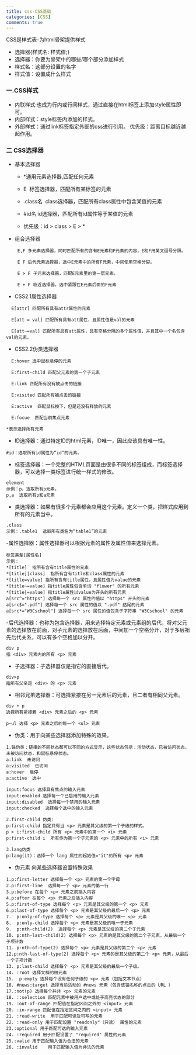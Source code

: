 ```yaml
---
title: css-CSS基础
categories: [CSS]
comments: true
---
```

CSS是样式表-为html骨架提供样式
- 选择器{样式名: 样式值;}
- 选择器：你要为骨架中的哪些/哪个部分添加样式
- 样式名：这部分设置的名字
- 样式值：设置成什么样式
### 一.CSS样式
- 内联样式:也成为行内或行间样式，通过直接在html标签上添加style属性即可。
- 内部样式：style标签内添加的样式。
- 外部样式：通过link标签指定外部的css进行引用。
优先级：距离目标越近越起作用。
### 二 CSS选择器

- 基本选择器
   - *通⽤元素选择器,匹配任何元素

   - E  标签选择器，匹配所有某标签的元素
   - .class名  class选择器，匹配所有class属性中包含某值的元素
   - #id名 id选择器，匹配所有id属性等于某值的元素
   - 优先级：id > class > E > *

- 组合选择器
   ```
    E,F 多元素选择器，同时匹配所有的含有E元素和F元素的内容，E和F用英文逗号分隔。

    E F 后代元素选择器，选中E元素中的所有F元素，中间使用空格分裂。

    E > F 子元素选择器，匹配E元素里的第一层元素。

    E + F 临近选择器，选中紧跟在E元素后面的F元素
   ```
- CSS2.1属性选择器
```
  E[attr] 匹配所有具有attr属性的元素

  E[att = val] 匹配所有具有att属性，且属性值是val的元素
  
  E[att~=val] 匹配所有具有att属性，具有空格分隔的多个属性值，并且其中一个名包含val的元素。
```
- CSS2.2伪类选择器
```
  E:hover 选中鼠标悬停的元素

  E:first-child 匹配父元素的第一个子元素

  E:link 匹配所有没有被点击的链接

  E:visited 匹配所有被点击的链接

  E:active  匹配鼠标按下，但是还没有释放的元素

  E:focue  匹配当前焦点元素
```
  

```
*表示选择所有元素
```
- ID选择器：通过特定ID的html元素，ID唯一，因此应该具有唯一性。
```
#id：选取所有id属性为“id”的元素。
```
- 标签选择器：一个完整的HTML页面是由很多不同的标签组成，而标签选择器，可以选择一类标签进行统一样式的修改。
```
element
示例：p，选取所有p元素。
p,a  选取所有p和a元素
```

- 类选择器：如果有很多个元素都会应用这个元素。定义一个类，把样式应用到所有的元素当中。
```
.class
示例：.table1  选取所有类名为“table1”的元素
```
-属性选择器：属性选择器可以根据元素的属性及属性值来选择元素。
```
标签类型[属性名]
示例：
*[title]  指所有含有title属性的元素
*[title][class]  指所有含有title和class属性的元素
*[title=value] 指所有含有title属性，且属性值为value的元素 
*[title~=value] 指title属性包含单词 "flower" 的所有元素 
*[title|=value] 指title属性以value为开头的所有元素	
a[src^="https"] 选择每一个 src 属性的值以 "https" 开头的元素
a[src$=".pdf"] 选择每一个 src 属性的值以 ".pdf" 结尾的元素
a[src*="W3Cschool"] 选择每一个 src 属性的值包含子字符串 "W3Cschool" 的元素
```
-后代选择器：也称为包含选择器，用来选择特定元素或元素组的后代，将对父元素的选择放在前面，对子元素的选择放在后面，中间加一个空格分开，对于多层祖先后代关系，可以有多个空格加以分开。
```
div p 
指 <div> 元素内的所有 <p> 元素
```

- 子选择器：子选择器仅是指它的直接后代。
```
div>p 
指所有父亲是 <div> 的 <p> 元素
```
- 相邻兄弟选择器：可选择紧接在另一元素后的元素，且二者有相同父元素。

```
div + p 
选择所有紧接着 <div> 元素之后的 <p> 元素

p~ul 选择 <p> 元素之后的每一个 <ul> 元素

```

- 伪类：用于向某些选择器添加特殊的效果。
```
1.锚伪类：链接的不同状态都可以不同的方式显示，这些状态包括：活动状态，已被访问状态，未被访问状态，和鼠标悬停状态。
a:link  未访问 
a:visited  已访问
a:hover  悬停
a:active  选中

input:focus 选择具有焦点的输入元素
input:enabled 选择每一个已启用的输入元素
input:disabled  选择每一个禁用的输入元素
input:checked  选择每个选中的输入元素

2.first-child 伪类:
p:first-child 指定只有当 <p> 元素是其父级的第一个子级的样式。
p > i:first-child 所有 <p> 元素中的第一个 <i> 元素
p:first-child i  所有作为第一个子元素的 <p> 元素中的所有 <i> 元素

3.lang伪类
p:lang(it)：选择一个 lang 属性的起始值="it"的所有 <p> 元素
```
- 伪元素
向某些选择器设置特殊效果
```
1.p:first-letter 选择每一个 <p> 元素的第一个字母
2.p:first-line  选择每一个 <p> 元素的第一行
3.p:before 在每个 <p> 元素之前插入内容
4.p:after 在每个 <p> 元素之后插入内容
5.p:first-of-type 选择每个 <p> 元素是其父级的第一个 <p> 元素
6.p:last-of-type 选择每个 <p> 元素是其父级的最后一个 <p> 元素
7.	p:only-of-type 选择每个 <p> 元素是其父级的唯一 <p> 元素
8.	p:only-child 选择每个 <p> 元素是其父级的唯一子元素
9.	p:nth-child(2) 	选择每个 <p> 元素是其父级的第二个子元素
10. p:nth-last-child(2) 选择每个 <p> 元素的是其父级的第二个子元素，从最后一个子项计数
11. p:nth-of-type(2) 选择每个 <p> 元素是其父级的第二个 <p> 元素
12.p:nth-last-of-type(2) 选择每个 <p> 元素的是其父级的第二个 <p> 元素，从最后一个子项计数
13.	p:last-child 选择每个 <p> 元素是其父级的最后一个子级。
14.	:root 选择文档的根元素
15.  p:empty 选择每个没有任何子级的 <p> 元素（包括文本节点）
16. #news:target 选择当前活动的 #news 元素（包含该锚名称的点击的 URL ）
17.:not(p) 选择每个并非 <p> 元素的元素
18. ::selection 匹配元素中被用户选中或处于高亮状态的部分
19. :out-of-range 匹配值在指定区间之外的 <input> 元素
20. :in-range 匹配值在指定区间之内的 <input> 元素
21. :read-write  用于匹配可读及可写的元素
22. :read-only 用于匹配设置 "readonly"（只读） 属性的元素
23.:optional 用于匹配可选的输入元素
24. :required 用于匹配设置了 "required" 属性的元素
25.:valid 用于匹配输入值为合法的元素
26.	:invalid 	用于匹配输入值为非法的元素
```